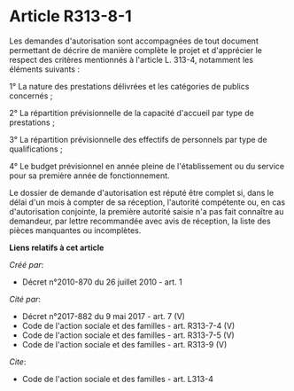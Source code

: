# Article R313-8-1

Les demandes d'autorisation sont accompagnées de tout document permettant de décrire de manière complète le projet et
d'apprécier le respect des critères mentionnés à l'article L. 313-4, notamment les éléments suivants : 

1° La nature des prestations délivrées et les catégories de publics concernés ; 

2° La répartition prévisionnelle de la capacité d'accueil par type de prestations ; 

3° La répartition prévisionnelle des effectifs de personnels par type de qualifications ; 

4° Le budget prévisionnel en année pleine de l'établissement ou du service pour sa première année de fonctionnement. 

Le dossier de demande d'autorisation est réputé être complet si, dans le délai d'un mois à compter de sa réception,
l'autorité compétente ou, en cas d'autorisation conjointe, la première autorité saisie n'a pas fait connaître au demandeur,
par lettre recommandée avec avis de réception, la liste des pièces manquantes ou incomplètes.

**Liens relatifs à cet article**

_Créé par_:

  - Décret n°2010-870 du 26 juillet 2010 - art. 1

_Cité par_:

  - Décret n°2017-882 du 9 mai 2017 - art. 7 (V)
  - Code de l'action sociale et des familles - art. R313-7-4 (V)
  - Code de l'action sociale et des familles - art. R313-7-5 (V)
  - Code de l'action sociale et des familles - art. R313-9 (V)

_Cite_:

  - Code de l'action sociale et des familles - art. L313-4
